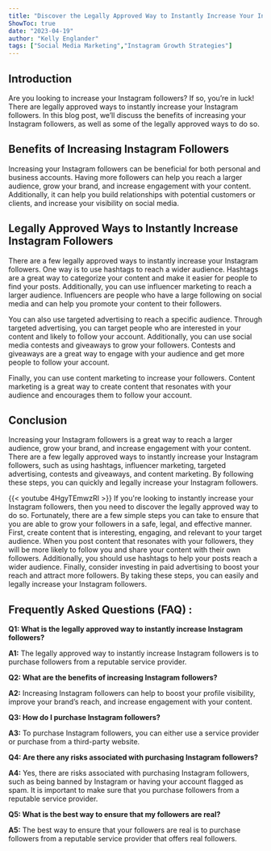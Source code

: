 ```yaml
---
title: "Discover the Legally Approved Way to Instantly Increase Your Instagram Followers!"
ShowToc: true 
date: "2023-04-19"
author: "Kelly Englander" 
tags: ["Social Media Marketing","Instagram Growth Strategies"]
---
```

## Introduction
Are you looking to increase your Instagram followers? If so, you’re in luck! There are legally approved ways to instantly increase your Instagram followers. In this blog post, we’ll discuss the benefits of increasing your Instagram followers, as well as some of the legally approved ways to do so. 

## Benefits of Increasing Instagram Followers 
Increasing your Instagram followers can be beneficial for both personal and business accounts. Having more followers can help you reach a larger audience, grow your brand, and increase engagement with your content. Additionally, it can help you build relationships with potential customers or clients, and increase your visibility on social media. 

## Legally Approved Ways to Instantly Increase Instagram Followers
There are a few legally approved ways to instantly increase your Instagram followers. One way is to use hashtags to reach a wider audience. Hashtags are a great way to categorize your content and make it easier for people to find your posts. Additionally, you can use influencer marketing to reach a larger audience. Influencers are people who have a large following on social media and can help you promote your content to their followers. 

You can also use targeted advertising to reach a specific audience. Through targeted advertising, you can target people who are interested in your content and likely to follow your account. Additionally, you can use social media contests and giveaways to grow your followers. Contests and giveaways are a great way to engage with your audience and get more people to follow your account. 

Finally, you can use content marketing to increase your followers. Content marketing is a great way to create content that resonates with your audience and encourages them to follow your account. 

## Conclusion
Increasing your Instagram followers is a great way to reach a larger audience, grow your brand, and increase engagement with your content. There are a few legally approved ways to instantly increase your Instagram followers, such as using hashtags, influencer marketing, targeted advertising, contests and giveaways, and content marketing. By following these steps, you can quickly and legally increase your Instagram followers.

{{< youtube 4HgyTEmwzRI >}} 
If you're looking to instantly increase your Instagram followers, then you need to discover the legally approved way to do so. Fortunately, there are a few simple steps you can take to ensure that you are able to grow your followers in a safe, legal, and effective manner. First, create content that is interesting, engaging, and relevant to your target audience. When you post content that resonates with your followers, they will be more likely to follow you and share your content with their own followers. Additionally, you should use hashtags to help your posts reach a wider audience. Finally, consider investing in paid advertising to boost your reach and attract more followers. By taking these steps, you can easily and legally increase your Instagram followers.

## Frequently Asked Questions (FAQ) :
**Q1: What is the legally approved way to instantly increase Instagram followers?**

**A1:** The legally approved way to instantly increase Instagram followers is to purchase followers from a reputable service provider. 

**Q2: What are the benefits of increasing Instagram followers?**

**A2:** Increasing Instagram followers can help to boost your profile visibility, improve your brand’s reach, and increase engagement with your content. 

**Q3: How do I purchase Instagram followers?**

**A3:** To purchase Instagram followers, you can either use a service provider or purchase from a third-party website. 

**Q4: Are there any risks associated with purchasing Instagram followers?**

**A4:** Yes, there are risks associated with purchasing Instagram followers, such as being banned by Instagram or having your account flagged as spam. It is important to make sure that you purchase followers from a reputable service provider. 

**Q5: What is the best way to ensure that my followers are real?**

**A5:** The best way to ensure that your followers are real is to purchase followers from a reputable service provider that offers real followers.


